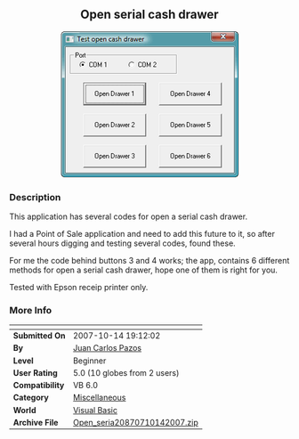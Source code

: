 ﻿<div align="center">

## Open serial cash drawer

<img src="PIC200710142025117251.gif">
</div>

### Description

This application has several codes for open a serial cash drawer.

I had a Point of Sale application and need to add this future to it, so after several hours digging and testing several codes, found these.

For me the code behind buttons 3 and 4 works; the app, contains 6 different methods for open a serial cash drawer, hope one of them is right for you.

Tested with Epson receip printer only.
 
### More Info
 


<span>             |<span>
---                |---
**Submitted On**   |2007-10-14 19:12:02
**By**             |[Juan Carlos Pazos](https://github.com/Planet-Source-Code/PSCIndex/blob/master/ByAuthor/juan-carlos-pazos.md)
**Level**          |Beginner
**User Rating**    |5.0 (10 globes from 2 users)
**Compatibility**  |VB 6\.0
**Category**       |[Miscellaneous](https://github.com/Planet-Source-Code/PSCIndex/blob/master/ByCategory/miscellaneous__1-1.md)
**World**          |[Visual Basic](https://github.com/Planet-Source-Code/PSCIndex/blob/master/ByWorld/visual-basic.md)
**Archive File**   |[Open\_seria20870710142007\.zip](https://github.com/Planet-Source-Code/juan-carlos-pazos-open-serial-cash-drawer__1-69491/archive/master.zip)








